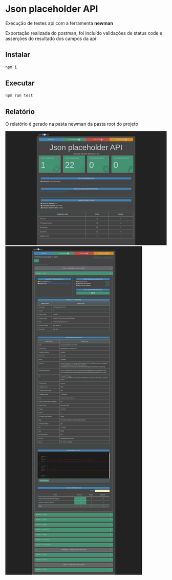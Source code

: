 # Json placeholder API

Execução de testes api com a ferramenta **newman**

Exportação realizada do postman, foi incluído validações de status code e asserções do resultado dos campos da api

## Instalar

```bash
npm i
```

## Executar

```bash
npm run test
```

## Relatório

O relatório é gerado na pasta newman da pasta root do projeto

![Screenshot-1](screenshots/screenshot-1.png)
![Screenshot-2](screenshots/screenshot-2.png)
